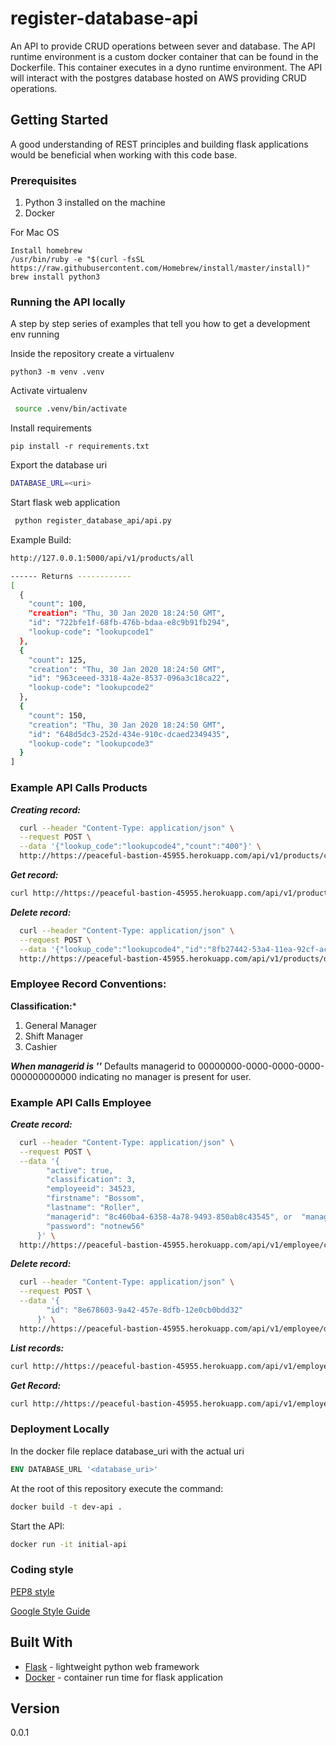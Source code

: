 # register-database-api

An API to provide CRUD operations between sever and database. The API runtime environment is a custom docker container that can be found in the Dockerfile. This container executes in a dyno runtime environment.  The API will interact with the postgres database hosted on AWS providing CRUD operations.  
 
## Getting Started

A good understanding of REST principles and building flask applications would be beneficial when working with this code base. 


### Prerequisites

1. Python 3 installed on the machine
2. Docker 

For Mac OS 

```
Install homebrew
/usr/bin/ruby -e "$(curl -fsSL https://raw.githubusercontent.com/Homebrew/install/master/install)"
brew install python3
```

### Running the API locally

A step by step series of examples that tell you how to get a development env running

Inside the repository create a virtualenv
```
python3 -m venv .venv
```
Activate virtualenv
```bash
 source .venv/bin/activate
```

Install requirements

```
pip install -r requirements.txt
```

Export the database uri
```bash
DATABASE_URL=<uri>
```

Start flask web application

```bash
 python register_database_api/api.py     
```

Example Build:
```bash
http://127.0.0.1:5000/api/v1/products/all

------ Returns ------------
[
  {
    "count": 100, 
    "creation": "Thu, 30 Jan 2020 18:24:50 GMT", 
    "id": "722bfe1f-68fb-476b-bdaa-e8c9b91fb294", 
    "lookup-code": "lookupcode1"
  }, 
  {
    "count": 125, 
    "creation": "Thu, 30 Jan 2020 18:24:50 GMT", 
    "id": "963ceeed-3318-4a2e-8537-096a3c18ca22", 
    "lookup-code": "lookupcode2"
  }, 
  {
    "count": 150, 
    "creation": "Thu, 30 Jan 2020 18:24:50 GMT", 
    "id": "648d5dc3-252d-434e-910c-dcaed2349435", 
    "lookup-code": "lookupcode3"
  }
]

```

### Example API Calls Products

***Creating record:***
```bash
  curl --header "Content-Type: application/json" \
  --request POST \
  --data '{"lookup_code":"lookupcode4","count":"400"}' \
  http://https://peaceful-bastion-45955.herokuapp.com/api/v1/products/create

```

***Get record:***
```bash
curl http://https://peaceful-bastion-45955.herokuapp.com/api/v1/products\?lookup\=lookupcode1
```

***Delete record:***
```bash
  curl --header "Content-Type: application/json" \
  --request POST \
  --data '{"lookup_code":"lookupcode4","id":"8fb27442-53a4-11ea-92cf-acde48001122"}' \
  http://https://peaceful-bastion-45955.herokuapp.com/api/v1/products/delete
```

### Employee Record Conventions:

**Classification:***
1. General Manager
2. Shift Manager
3. Cashier

***When managerid is ''***
Defaults managerid to 00000000-0000-0000-0000-000000000000 indicating no manager is present for user. 

### Example API Calls Employee

***Create record:***
```bash
  curl --header "Content-Type: application/json" \
  --request POST \
  --data '{
        "active": true,
        "classification": 3,
        "employeeid": 34523,
        "firstname": "Bossom",
        "lastname": "Roller",
        "managerid": "8c460ba4-6358-4a78-9493-850ab8c43545", or  "managerid": ''
        "password": "notnew56"
      }' \
  http://https://peaceful-bastion-45955.herokuapp.com/api/v1/employee/create

```
***Delete record:***
```bash
  curl --header "Content-Type: application/json" \
  --request POST \
  --data '{
        "id": "8e678603-9a42-457e-8dfb-12e0cb0bdd32"
      }' \
  http://https://peaceful-bastion-45955.herokuapp.com/api/v1/employee/delete
```
***List records:***
```bash
curl http://https://peaceful-bastion-45955.herokuapp.com/api/v1/employee/all
```
***Get Record:***
```bash
curl http://https://peaceful-bastion-45955.herokuapp.com/api/v1/employee?employeeid=123456
```

### Deployment Locally
In the docker file replace database_uri with the actual uri 
```dockerfile
ENV DATABASE_URL '<database_uri>'
```

At the root of this repository execute the command:
```bash
docker build -t dev-api .
```

Start the API:
```bash
docker run -it initial-api
```


### Coding style 

[PEP8 style](https://www.python.org/dev/peps/pep-0008/)

[Google Style Guide](http://google.github.io/styleguide/pyguide.html)



## Built With

* [Flask](https://palletsprojects.com/p/flask/) - lightweight python web framework
* [Docker](https://www.docker.com/resources/what-container) - container run time for flask application

## Version
0.0.1

